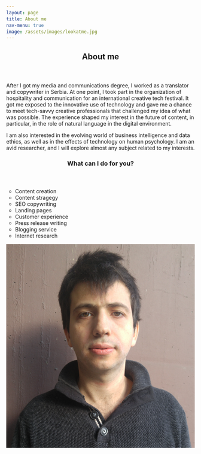 ```yaml
---
layout: page
title: About me
nav-menu: true
image: /assets/images/lookatme.jpg
---
```


<!-- Main -->
<div id="main" class="alt">

<!-- One -->
<section id="one">
	<div class="inner">
		<header>
			<h1>About me</h1>
		</header>

<div class="row">
<div class="6u 12u$(small)">
		<p>After I got my media and communications degree, I worked as a translator and copywriter in Serbia. At one point, I took part in the organization of hospitality and communication for an international creative tech festival. It got me exposed to the innovative use of technology and gave me a chance to meet tech-savvy creative professionals that challenged my idea of what was possible. The experience shaped my interest in the future of content, in particular, in the role of natural language in the digital environment.</p>

<p>I am also interested in the evolving world of business intelligence and data ethics, as well as in the effects of technology on human psychology. I am an avid researcher, and I will explore almost any subject related to my interests.</p> 

<header>
 <h3>What can I do for you?</h3>
</header>
 <ul type = "circle">
   <li>Content creation</li>
   <li>Content stragegy</li>
   <li>SEO copywriting</li>   
   <li>Landing pages</li>
   <li>Customer experience</li>
   <li>Press release writing</li>   
   <li>Blogging service</li>
   <li>Internet research</li>
  </ul>
</div>
	<div class="6u 12u$(small)">
		<span class="image center">
            <img src="/assets/images/aboutme.jpg" alt="Aboutme">
        </span>
    </div>
</div>

